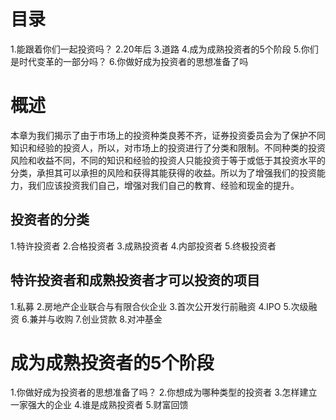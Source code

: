 # 目录
1.能跟着你们一起投资吗？
2.20年后
3.道路
4.成为成熟投资者的5个阶段
5.你们是时代变革的一部分吗？
6.你做好成为投资者的思想准备了吗
# 概述 
本章为我们揭示了由于市场上的投资种类良莠不齐，证券投资委员会为了保护不同知识和经验的投资人，所以，对市场上的投资进行了分类和限制。不同种类的投资风险和收益不同，不同的知识和经验的投资人只能投资于等于或低于其投资水平的分类，承担其可以承担的风险和获得其能获得的收益。所以为了增强我们的投资能力，我们应该投资我们自己，增强对我们自己的教育、经验和现金的提升。

## 投资者的分类
1.特许投资者
2.合格投资者
3.成熟投资者
4.内部投资者
5.终极投资者

## 特许投资者和成熟投资者才可以投资的项目
1.私募
2.房地产企业联合与有限合伙企业
3.首次公开发行前融资
4.IPO
5.次级融资
6.兼并与收购
7.创业贷款
8.对冲基金

# 成为成熟投资者的5个阶段
1.你做好成为投资者的思想准备了吗？
2.你想成为哪种类型的投资者
3.怎样建立一家强大的企业
4.谁是成熟投资者
5.财富回馈
